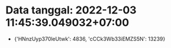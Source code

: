 # Data tanggal: 2022-12-03 11:45:39.049032+07:00

* {'HNnzUyp370leUtwk': 4836, 'cCCk3Wb33iEMZS5N': 13239}
